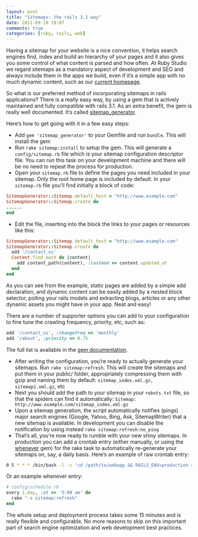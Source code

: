 ```yaml
---
layout: post
title: "Sitemaps: the rails 3.1 way"
date: 2011-09-10 19:07
comments: true
categories: [ruby, rails, web]
---
```


Having a sitemap for your website is a nice convention, it helps search engines find, index and build
an hierarchy of your pages and it also gives you some control of what content is parsed and how often.
At Ruby Studio we regard sitemaps as a mandatory aspect of development and SEO and always include them
in the apps we build, even if it’s a simple app with no much dynamic content, such as our
[current homepage](http://rubystudio.net/).

So what is our preferred method of incorporating sitemaps in rails applications? There is a really
easy way, by using a gem that is actively maintained and fully compatible with rails 3.1. As an extra
benefit, the gem is really well documented. It’s called [sitemap_generator](http://rubygems.org/gems/sitemap_generator).

Here’s how to get going with it in a few easy steps:

- Add `gem 'sitemap_generator'` to your Gemfile and run `bundle`. This will install the gem
- Run `rake sitemap:install` to setup the gem. This will generate a `config/sitemap.rb` file which is your
sitemap configuration descriptor file. You can run this task on your development machine and there will be
no need to repeat the process for production.
- Open your `sitemap.rb` file to define the pages you need included in your sitemap. Only the root home page
is included by default. In your `sitemap.rb` file you'll find initially a block of code:

``` ruby
SitemapGenerator::Sitemap.default_host = "http://www.example.com"
SitemapGenerator::Sitemap.create do
......
end
```
- Edit the file, inserting into the block the links to your pages or resources like this:

``` ruby
SitemapGenerator::Sitemap.default_host = "http://www.example.com"
SitemapGenerator::Sitemap.create do
  add '/contact_us'
  Content.find_each do |content|
    add content_path(content), :lastmod => content.updated_at
  end
end
```
As you can see from the example, static pages are added by a simple add declaration, and dynamic content can
be easily added by a nested block selector, polling your rails models and extracting blogs, articles or any
other dynamic assets you might have in your app. Neat and easy!

There are a number of supporter options you can add to your configuration to fine tune the crawling
frequency, priority, etc, such as:

``` ruby
add '/contact_us', :changefreq => 'monthly'
add '/about', :priority => 0.75
```

The full list is available in the [gem documentation](http://rdoc.info/github/kjvarga/sitemap_generator/master/frames).

- After writing the configuration, you’re ready to actually generate your sitemaps. Run `rake sitemap:refresh`.
This will create the sitemaps and put them in your public/ folder, appropriately compressing them with gzip
and naming them by default: `sitemap_index.xml.gz, sitemap1.xml.gz`, etc
- Next you should add the path to your sitemap in your `robots.txt` file, so that the spiders can find it
automatically: `Sitemap: http://www.example.com/sitemap_index.xml.gz`
- Upon a sitemap generation, the script automatically notifies (pings) major search engines (Google, Yahoo,
Bing, Ask, SitemapWriter) that a new sitemap is available. In development you can disable the notification
by using instead `rake sitemap:refresh:no_ping`
- That’s all, you’re now ready to rumble with your new shiny sitemaps. In production you can add a crontab
entry (either manually, or using the [whenever](http://rubygems.org/gems/whenever) gem) for the rake task
to automatically re-generate your sitemaps on, say, a daily basis. Here’s an example of raw crontab entry:

``` sh
0 5 * * * /bin/bash -l -c 'cd /path/to/webapp && RAILS_ENV=production rake -s sitemap:refresh --silent'
```
Or an example whenever entry:

``` ruby
# config/schedule.rb
every 1.day, :at => '5:00 am' do
  rake "-s sitemap:refresh"
end
```

The whole setup and deployment process takes some 15 minutes and is really flexible and configurable.
No more reasons to skip on this important part of search engine optimization and web development
best practices.
